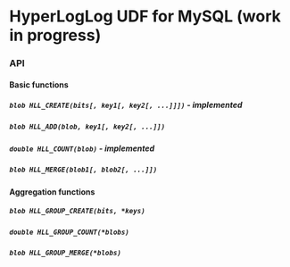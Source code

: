 # HyperLogLog UDF for MySQL (work in progress)

### API

#### Basic functions

##### `blob HLL_CREATE(bits[, key1[, key2[, ...]]])` - implemented
##### `blob HLL_ADD(blob, key1[, key2[, ...]])`
##### `double HLL_COUNT(blob)` - implemented
##### `blob HLL_MERGE(blob1[, blob2[, ...]])`

#### Aggregation functions

##### `blob HLL_GROUP_CREATE(bits, *keys)`
##### `double HLL_GROUP_COUNT(*blobs)`
##### `blob HLL_GROUP_MERGE(*blobs)`
